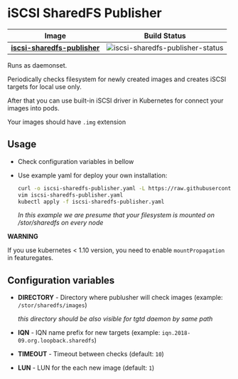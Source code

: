 # iSCSI SharedFS Publisher

| Image                          | Build Status                       |
|--------------------------------|------------------------------------|
| **[iscsi-sharedfs-publisher]** | ![iscsi-sharedfs-publisher-status] |

[iscsi-sharedfs-publisher]: iscsi-sharedfs-publisher
[iscsi-sharedfs-publisher-status]: https://img.shields.io/docker/build/kvaps/iscsi-sharedfs-publisher.svg

Runs as daemonset.

Periodically checks filesystem for newly created images and creates iSCSI targets
for local use only.

After that you can use built-in iSCSI driver in Kubernetes for connect your images into pods.

Your images should have `.img` extension

## Usage

* Check configuration variables in bellow

* Use example yaml for deploy your own installation:

  ```bash
  curl -o iscsi-sharedfs-publisher.yaml -L https://raw.githubusercontent.com/kvaps/kube-iscsi-loop/master/iscsi-sharedfs-publisher/iscsi-sharedfs-publisher.yaml
  vim iscsi-sharedfs-publisher.yaml
  kubectl apply -f iscsi-sharedfs-publisher.yaml
  ```

  *In this example we are presume that your filesystem is mounted on /stor/sharedfs on every node*

**WARNING**

If you use kubernetes < 1.10 version, you need to enable `mountPropagation` in featuregates.


## Configuration variables

* **DIRECTORY** - Directory where publusher will check images (example: `/stor/sharedfs/images`)

  *this directory should be also visible for tgtd daemon by same path*
  
* **IQN** - IQN name prefix for new targets (example: `iqn.2018-09.org.loopback.sharedfs`)
* **TIMEOUT** - Timeout between checks (default: `10`)
* **LUN** - LUN for the each new image (default: `1`)
